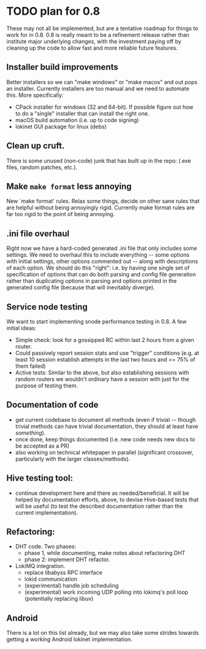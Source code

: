 # TODO plan for 0.8

These may not all be implemented, but are a tentative roadmap for things to work for in 0.8.  0.8
is really meant to be a refinement release rather than institute major underlying changes, with the
investment paying off by cleaning up the code to allow fast and more reliable future features.

## Installer build improvements

Better installers so we can "make windows" or "make macos" and out pops an installer.  Currently
installers are too manual and we need to automate this.  More specifically:
- CPack installer for windows (32 and 64-bit).  If possible figure out how to do a "single"
  installer that can install the right one.
- macOS build automation (i.e. up to code signing)
- lokinet GUI package for linux (debs)

## Clean up cruft.

There is some unused (non-code) junk that has built up in the repo: (.exe files, random patches,
etc.).


## Make `make format` less annoying

New `make format' rules.  Relax some things, decide on other sane rules that are helpful without
being annoyingly rigid.  Currently make format rules are far too rigid to the point of being
annoying.

## .ini file overhaul

Right now we have a hard-coded generated .ini file that only includes some settings.  We need to
overhaul this to include everything -- some options with initial settings, other options commented
out -- along with descriptions of each option.  We should do this "right": i.e. by having one single
set of specification of options that can do both parsing and config file generation rather than
duplicating options in parsing and options printed in the generated config file (because that will
inevitably diverge).

## Service node testing

We want to start implementing snode performance testing in 0.8.  A few initial ideas:
- Simple check: look for a gossipped RC within last 2 hours from a given router.
- Could passively report session stats and use "trigger" conditions (e.g. at least 10 session
  establish attempts in the last two hours and >= 75% of them failed)
- Active tests: Similar to the above, but also establishing sessions with random routers we wouldn't
  ordinary have a session with just for the purpose of testing them.

## Documentation of code
- get current codebase to document all methods (even if trivial -- though trivial methods can have
  trivial documentation, they should at least have *something*).
- once done, keep things documented (i.e. new code needs new docs to be accepted as a PR)
- also working on technical whitepaper in parallel (significant crossover, particularly with the
  larger classes/methods).

## Hive testing tool:
- continue development here and there as needed/beneficial.  It will be helped by documentation
  efforts, above, to devise Hive-based tests that will be useful (to test the described
  documentation rather than the current implementation).

## Refactoring:
- DHT code.  Two phases:
  - phase 1, while documenting, make notes about refactoring DHT
  - phase 2: implement DHT refactor.
- LokiMQ integration.
  - replace libabyss RPC interface
  - lokid communication
  - (experimental) handle job scheduling
  - (experimental) work incoming UDP polling into lokimq's poll loop (potentially replacing libuv)

## Android

There is a lot on this list already, but we may also take some strides towards getting a working
Android lokinet implementation.
